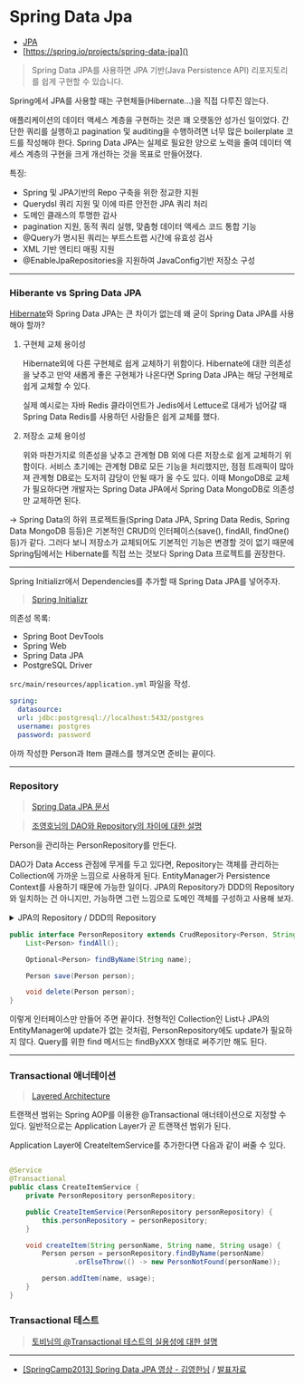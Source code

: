# Spring Data Jpa

* [JPA](../java/jpa.md)
* [https://spring.io/projects/spring-data-jpa]()

> Spring Data JPA를 사용하면 JPA 기반(Java Persistence API) 리포지토리를 쉽게 구현할 수 있습니다.
>
Spring에서 JPA를 사용할 때는 구현체들(Hibernate...)을 직접 다루진 않는다.

애플리케이션의 데이터 액세스 계층을 구현하는 것은 꽤 오랫동안 성가신 일이었다. 간단한 쿼리를 실행하고 pagination 및 auditing을 수행하려면 너무 많은 boilerplate 코드를 작성해야 한다.
Spring Data JPA는 실제로 필요한 양으로 노력을 줄여 데이터 액세스 계층의 구현을 크게 개선하는 것을 목표로 만들어졌다.

특징:

* Spring 및 JPA기반의 Repo 구축을 위한 정교한 지원
* Querydsl 쿼리 지원 및 이에 따른 안전한 JPA 쿼리 처리
* 도메인 클래스의 투명한 감사
* pagination 지원, 동적 쿼리 실행, 맞춤형 데이터 액세스 코드 통합 기능
* @Query가 명시된 쿼리는 부트스트랩 시간에 유효성 검사
* XML 기반 엔티티 매핑 지원
* @EnableJpaRepositories을 지원하여 JavaConfig기반 저장소 구성

---

### Hiberante vs Spring Data JPA

[Hibernate](hibernate.md)와 Spring Data JPA는 큰 차이가 없는데 왜 굳이 Spring Data JPA를 사용해야 할까?

1. 구현체 교체 용이성

   Hibernate외에 다른 구현체로 쉽게 교체하기 위함이다. Hibernate에 대한 의존성을 낮추고 만약 새롭게 좋은 구현체가 나온다면 Spring Data JPA는 해당 구현체로 쉽게 교체할 수 있다.

   실제 예시로는 자바 Redis 클라이언트가 Jedis에서 Lettuce로 대세가 넘어갈 때 Spring Data Redis를 사용하던 사람들은 쉽게 교체를 했다.


2. 저장소 교체 용이성

   위와 마찬가지로 의존성을 낮추고 관계형 DB 외에 다른 저장소로 쉽게 교체하기 위함이다. 서비스 초기에는 관계형 DB로 모든 기능을 처리했지만, 점점 트래픽이 많아져 관계형 DB로는 도저히 감당이 안될 때가 올
   수도 있다. 이때 MongoDB로 교체가 필요하다면 개발자는 Spring Data JPA에서 Spring Data MongoDB로 의존성만 교체하면 된다.

→ Spring Data의 하위 프로젝트들(Spring Data JPA, Spring Data Redis, Spring Data MongoDB 등등)은 기본적인 CRUD의 인터페이스(save(), findAll,
findOne() 등)가 같다. 그러다 보니 저장소가 교체되어도 기본적인 기능은 변경할 것이 없기 때문에 Spring팀에서는 Hibernate를 직접 쓰는 것보다 Spring Data 프로젝트를 권장한다.

---

Spring Initializr에서 Dependencies를 추가할 때 Spring Data JPA를 넣어주자.

> [Spring Initializr](https://start.spring.io/)
>

의존성 목록:

- Spring Boot DevTools
- Spring Web
- Spring Data JPA
- PostgreSQL Driver

`src/main/resources/application.yml` 파일을 작성.

```yml
spring:
  datasource:
  url: jdbc:postgresql://localhost:5432/postgres
  username: postgres
  password: password
```

아까 작성한 Person과 Item 클래스를 챙겨오면 준비는 끝이다.


---

### Repository

> [Spring Data JPA 문서](https://docs.spring.io/spring-data/jpa/docs/current/reference/html/)
>

> [조영호님의 DAO와 Repository의 차이에 대한 설명](http://aeternum.egloos.com/1160846)
>

Person을 관리하는 PersonRepository를 만든다.

DAO가 Data Access 관점에 무게를 두고 있다면, Repository는 객체를 관리하는 Collection에 가까운 느낌으로 사용하게 된다.
EntityManager가 Persistence Context를 사용하기 때문에 가능한 일이다. JPA의 Repository가 DDD의 Repository와 일치하는 건 아니지만, 가능하면 그런 느낌으로 도메인
객체를 구성하고 사용해 보자.

<details><summary>JPA의 Repository / DDD의 Repository</summary>

`JPA Repository`와 [DDD (Domain-Driven Design)](../architecture/domainModelPattern.md)의 `Repository`는 데이터 액세스를 다루는 두 가지
다른 개념이며, 아래는 이들 간의 주요 차이를 설명합니다.

### 차이점:

- **패턴의 관점:**
    - `JPA Repository`는 주로 기술적인 측면에서의 패턴으로, 데이터베이스 액세스를 간소화하는 데 중점을 둡니다.
    - `DDD의 Repository`는 도메인 주도 설계에서의 개념으로, 도메인 객체와의 상호 작용에 중점을 둡니다.

- **목적:**
    - `JPA Repository`는 데이터베이스 액세스를 편리하게 만들기 위해 사용됩니다.
    - `DDD의 Repository`는 도메인 레이어를 데이터베이스와 분리하여 도메인 객체에 집중할 수 있도록 하는 데 사용됩니다.

- **포괄성:**
    - `JPA Repository`는 주로 데이터베이스 액세스와 관련된 작업을 다룹니다.
    - `DDD의 Repository`는 도메인 모델에서의 도메인 객체와의 상호 작용을 다룹니다.

두 Repository의 개념은 서로 다른 관점에서의 데이터 액세스를 나타내며, 애플리케이션의 요구 사항과 아키텍처에 따라 혼용되기도 합니다.

</details>

```java
public interface PersonRepository extends CrudRepository<Person, String> {
    List<Person> findAll();

    Optional<Person> findByName(String name);

    Person save(Person person);

    void delete(Person person);
}
```

이렇게 인터페이스만 만들어 주면 끝이다. 전형적인 Collection인 List나 JPA의 EntityManager에 update가 없는 것처럼, PersonRepository에도 update가 필요하지 않다.
Query를 위한 find 메서드는 findByXXX 형태로 써주기만 해도 된다.


---

### Transactional 애너테이션

> [Layered Architecture](https://wikibook.co.kr/article/layered-architecture/)
>

트랜잭션 범위는 Spring AOP를 이용한 @Transactional 애너테이션으로 지정할 수 있다. 일반적으로는 Application Layer가 곧 트랜잭션 범위가 된다.

Application Layer에 CreateItemService를 추가한다면 다음과 같이 써줄 수 있다.

```java

@Service
@Transactional
public class CreateItemService {
    private PersonRepository personRepository;

    public CreateItemService(PersonRepository personRepository) {
        this.personRepository = personRepository;
    }

    void createItem(String personName, String name, String usage) {
        Person person = personRepository.findByName(personName)
                .orElseThrow(() -> new PersonNotFound(personName));

        person.addItem(name, usage);
    }
}
```

### Transactional 테스트

> [토비님의 @Transactional 테스트의 실용성에 대한 설명](https://www.inflearn.com/questions/792383)
>

---

- [[SpringCamp2013] Spring Data JPA 영상 - 김영한님](https://www.youtube.com/watch?v=OOO4H3BAetU) / [발표자료](https://www.slideshare.net/zipkyh/spring-datajpa)
